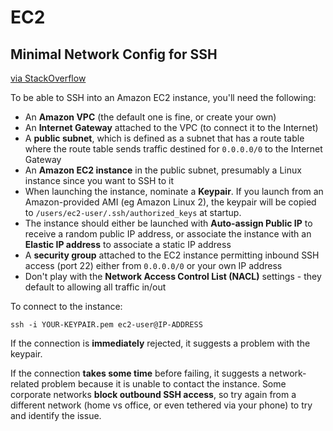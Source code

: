 # EC2
## Minimal Network Config for SSH
[via StackOverflow](https://stackoverflow.com/a/56386800)

To be able to SSH into an Amazon EC2 instance, you'll need the following:

-   An **Amazon VPC** (the default one is fine, or create your own)
-   An **Internet Gateway** attached to the VPC (to connect it to the Internet)
-   A **public subnet**, which is defined as a subnet that has a route table where the route table sends traffic destined for `0.0.0.0/0` to the Internet Gateway
-   An **Amazon EC2 instance** in the public subnet, presumably a Linux instance since you want to SSH to it
-   When launching the instance, nominate a **Keypair**. If you launch from an Amazon-provided AMI (eg Amazon Linux 2), the keypair will be copied to `/users/ec2-user/.ssh/authorized_keys` at startup.
-   The instance should either be launched with **Auto-assign Public IP** to receive a random public IP address, or associate the instance with an **Elastic IP address** to associate a static IP address
-   A **security group** attached to the EC2 instance permitting inbound SSH access (port 22) either from `0.0.0.0/0` or your own IP address
-   Don't play with the **Network Access Control List (NACL)** settings - they default to allowing all traffic in/out

To connect to the instance:

```
ssh -i YOUR-KEYPAIR.pem ec2-user@IP-ADDRESS
```

If the connection is **immediately** rejected, it suggests a problem with the keypair.

If the connection **takes some time** before failing, it suggests a network-related problem because it is unable to contact the instance. Some corporate networks **block outbound SSH access**, so try again from a different network (home vs office, or even tethered via your phone) to try and identify the issue.